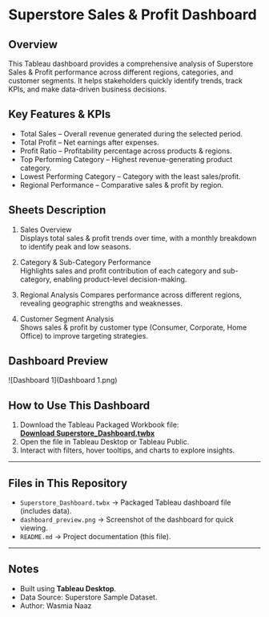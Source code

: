 # Superstore Sales & Profit Dashboard

## Overview
This Tableau dashboard provides a comprehensive analysis of Superstore Sales & Profit performance across different regions, categories, and customer segments. It helps stakeholders quickly identify trends, track KPIs, and make data-driven business decisions.

## Key Features & KPIs
- Total Sales – Overall revenue generated during the selected period.
- Total Profit – Net earnings after expenses.
- Profit Ratio – Profitability percentage across products & regions.
- Top Performing Category – Highest revenue-generating product category.
- Lowest Performing Category – Category with the least sales/profit.
- Regional Performance – Comparative sales & profit by region.


##  Sheets Description
1. Sales Overview  
   Displays total sales & profit trends over time, with a monthly breakdown to identify peak and low seasons.

2. Category & Sub-Category Performance  
   Highlights sales and profit contribution of each category and sub-category, enabling product-level decision-making.

3. Regional Analysis
   Compares performance across different regions, revealing geographic strengths and weaknesses.

4. Customer Segment Analysis  
   Shows sales & profit by customer type (Consumer, Corporate, Home Office) to improve targeting strategies.

## Dashboard Preview
![Dashboard 1](Dashboard 1.png)

## How to Use This Dashboard
1. Download the Tableau Packaged Workbook file:  
   **[Download Superstore_Dashboard.twbx](Superstore_Dashboard.twbx)**
2. Open the file in Tableau Desktop or Tableau Public.
3. Interact with filters, hover tooltips, and charts to explore insights.

---

##  Files in This Repository
- `Superstore_Dashboard.twbx` → Packaged Tableau dashboard file (includes data).
- `dashboard_preview.png` → Screenshot of the dashboard for quick viewing.
- `README.md` → Project documentation (this file).

---

##  Notes
- Built using **Tableau Desktop**.
- Data Source: Superstore Sample Dataset.
- Author: Wasmia Naaz


